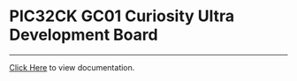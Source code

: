 # PIC32CK GC01 Curiosity Ultra Development Board

-------

[Click Here](https://onlinedocs.microchip.com/v2/keyword-lookup?keyword=PIC32CK_GC01_CURIOSITY_ULTRA_DEVELOPMENT_BOARD&redirect=true) to view documentation.